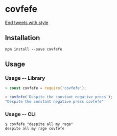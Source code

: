 # covfefe

[End tweets with style](https://twitter.com/realDonaldTrump/status/869766994899468288)

## Installation

```
npm install --save covfefe
```

## Usage

### Usage -- Library

```javascript
> const covfefe = require('covfefe');

> covfefe('Despite the constant negative press');
"Despite the constant negative press covfefe"
```

### Usage -- CLI

```
$ covfefe "despite all my rage"
despite all my rage covfefe
```
